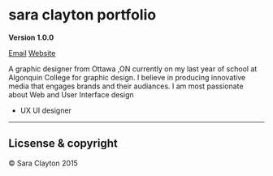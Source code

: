 # sara clayton portfolio

**Version 1.0.0** 

[Email](hello@saraaclayton.ca)
[Website](saraaclayton.ca)

A graphic designer from Ottawa ,ON currently on my last year of school at Algonquin College for graphic design. I believe in producing innovative media that engages brands and their audiances. I am most passionate about Web and User Interface design 

- UX UI designer

---

## Licsense & copyright 

© Sara Clayton 2015 


